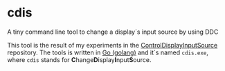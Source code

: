 # cdis
A tiny command line tool to change a display´s input source by using DDC

This tool is the result of my experiments in the [ControlDisplayInputSource](https://github.com/MBODM/ControlDisplayInputSource) repository. The tools is written in [Go (golang)](https://go.dev/) and it´s named `cdis.exe`, where `cdis` stands for **C**hange**D**isplay**I**nput**S**ource.
